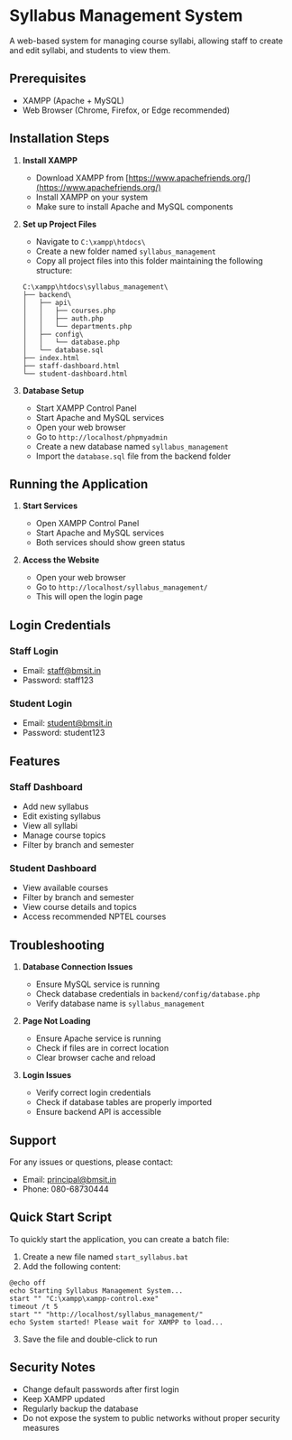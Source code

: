 # Syllabus Management System

A web-based system for managing course syllabi, allowing staff to create and edit syllabi, and students to view them.

## Prerequisites

- XAMPP (Apache + MySQL)
- Web Browser (Chrome, Firefox, or Edge recommended)

## Installation Steps

1. **Install XAMPP**
   - Download XAMPP from [https://www.apachefriends.org/](https://www.apachefriends.org/)
   - Install XAMPP on your system
   - Make sure to install Apache and MySQL components

2. **Set up Project Files**
   - Navigate to `C:\xampp\htdocs\`
   - Create a new folder named `syllabus_management`
   - Copy all project files into this folder maintaining the following structure:
   ```
   C:\xampp\htdocs\syllabus_management\
   ├── backend\
   │   ├── api\
   │   │   ├── courses.php
   │   │   ├── auth.php
   │   │   └── departments.php
   │   ├── config\
   │   │   └── database.php
   │   └── database.sql
   ├── index.html
   ├── staff-dashboard.html
   └── student-dashboard.html
   ```

3. **Database Setup**
   - Start XAMPP Control Panel
   - Start Apache and MySQL services
   - Open your web browser
   - Go to `http://localhost/phpmyadmin`
   - Create a new database named `syllabus_management`
   - Import the `database.sql` file from the backend folder

## Running the Application

1. **Start Services**
   - Open XAMPP Control Panel
   - Start Apache and MySQL services
   - Both services should show green status

2. **Access the Website**
   - Open your web browser
   - Go to `http://localhost/syllabus_management/`
   - This will open the login page

## Login Credentials

### Staff Login
- Email: staff@bmsit.in
- Password: staff123

### Student Login
- Email: student@bmsit.in
- Password: student123

## Features

### Staff Dashboard
- Add new syllabus
- Edit existing syllabus
- View all syllabi
- Manage course topics
- Filter by branch and semester

### Student Dashboard
- View available courses
- Filter by branch and semester
- View course details and topics
- Access recommended NPTEL courses

## Troubleshooting

1. **Database Connection Issues**
   - Ensure MySQL service is running
   - Check database credentials in `backend/config/database.php`
   - Verify database name is `syllabus_management`

2. **Page Not Loading**
   - Ensure Apache service is running
   - Check if files are in correct location
   - Clear browser cache and reload

3. **Login Issues**
   - Verify correct login credentials
   - Check if database tables are properly imported
   - Ensure backend API is accessible

## Support

For any issues or questions, please contact:
- Email: principal@bmsit.in
- Phone: 080-68730444

## Quick Start Script

To quickly start the application, you can create a batch file:

1. Create a new file named `start_syllabus.bat`
2. Add the following content:
```batch
@echo off
echo Starting Syllabus Management System...
start "" "C:\xampp\xampp-control.exe"
timeout /t 5
start "" "http://localhost/syllabus_management/"
echo System started! Please wait for XAMPP to load...
```

3. Save the file and double-click to run

## Security Notes

- Change default passwords after first login
- Keep XAMPP updated
- Regularly backup the database
- Do not expose the system to public networks without proper security measures 